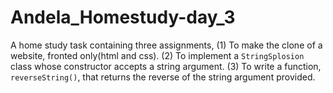 # Andela_Homestudy-day_3
A home study task containing three assignments, (1) To make the clone of a website, fronted only(html and css). (2) To implement a `StringSplosion` class whose constructor accepts a string argument. (3) To write a function, `reverseString()`, that returns the reverse of the string argument provided.
